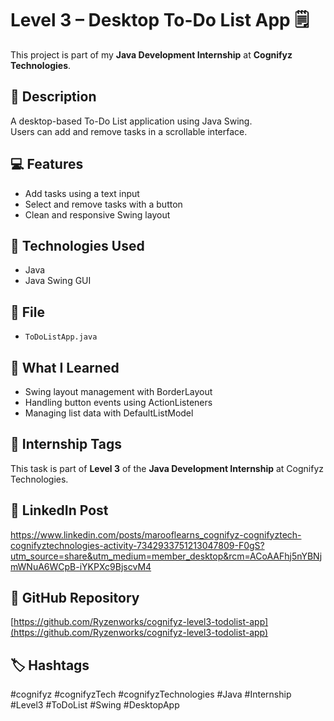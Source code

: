 # Level 3 – Desktop To-Do List App 🗒️

This project is part of my **Java Development Internship** at **Cognifyz Technologies**.

## 🔧 Description
A desktop-based To-Do List application using Java Swing.  
Users can add and remove tasks in a scrollable interface.

## 💻 Features
- Add tasks using a text input
- Select and remove tasks with a button
- Clean and responsive Swing layout

## 🚀 Technologies Used
- Java
- Java Swing GUI

## 📁 File
- `ToDoListApp.java`

## 🧠 What I Learned
- Swing layout management with BorderLayout
- Handling button events using ActionListeners
- Managing list data with DefaultListModel

## 📌 Internship Tags
This task is part of **Level 3** of the **Java Development Internship** at Cognifyz Technologies.

## 🔗 LinkedIn Post
https://www.linkedin.com/posts/marooflearns_cognifyz-cognifyztech-cognifyztechnologies-activity-7342933751213047809-F0gS?utm_source=share&utm_medium=member_desktop&rcm=ACoAAFhj5nYBNjmWNuA6WCpB-iYKPXc9BjscvM4

## 🔗 GitHub Repository
[https://github.com/Ryzenworks/cognifyz-level3-todolist-app](https://github.com/Ryzenworks/cognifyz-level3-todolist-app)

## 🏷️ Hashtags
#cognifyz #cognifyzTech #cognifyzTechnologies #Java #Internship #Level3 #ToDoList #Swing #DesktopApp
